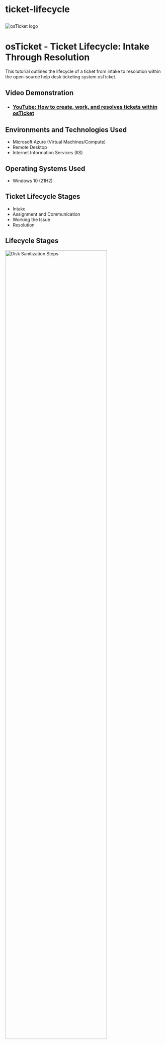 # ticket-lifecycle <p align="center">
<img src="https://i.imgur.com/Clzj7Xs.png" alt="osTicket logo"/>
</p>

<h1>osTicket - Ticket Lifecycle: Intake Through Resolution</h1>
This tutorial outlines the lifecycle of a ticket from intake to resolution within the open-source help desk ticketing system osTicket.<br />


<h2>Video Demonstration</h2>

- ### [YouTube: How to create, work, and resolves tickets within osTicket](https://www.youtube.com)

<h2>Environments and Technologies Used</h2>

- Microsoft Azure (Virtual Machines/Compute)
- Remote Desktop
- Internet Information Services (IIS)

<h2>Operating Systems Used </h2>

- Windows 10</b> (21H2)

<h2>Ticket Lifecycle Stages</h2>

- Intake
- Assignment and Communication
- Working the Issue
- Resolution

<h2>Lifecycle Stages</h2>

<p>
<img src=https://i.imgur.com/gLGBYE0.png height="80%" width="80%" alt="Disk Sanitization Steps"/>
</p>
<p>
The "intake" part of the ticket cycle is the creation of the ticket. This allows the user to create a ticket and help provide the issue, the topic of the issue and a summarization of the issue. 
</p>
<br />

<p>
<img src="https://i.imgur.com/eX43f6z.png" height="80%" width="80%" alt="Disk Sanitization Steps"/>
</p>
<p>
The Assignment and Communication part of the cycle allows the Admin to assign the ticket to the appropriate party and allows the users and the asignee to communicate with each other to provide updates and resoulution. 
</p>
<br />

<p>
<img src="https://i.imgur.com/7JafgsZ.png" height="80%" width="80%" alt="Disk Sanitization Steps"/>
</p>
<p>
With osTicket providing the comunication with the user and the Admin, It also help set a SLA(Service Level Agreement)to give it priority context and it shows the immediate assistance that it needs in order to solve the issue.
</p>
<br />

<p><img src=https://i.imgur.com/XVIFtTu.png height="80%" width="80%" alt="Disk Sanitization Steps"/>

  The resoulution in which it is shown, If the ticket is resolved, the user will be informed immediately within the ticket and it will be shown in the closed part of the application.
